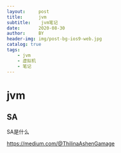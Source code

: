 ```yaml
---
layout:     post
title:      jvm
subtitle:    jvm笔记
date:       2020-08-30
author:     BY
header-img: img/post-bg-ios9-web.jpg
catalog: true
tags:
    - jvm
    - 虚拟机
    - 笔记
---
```

# jvm

## SA

SA是什么



https://medium.com/@ThilinaAshenGamage





